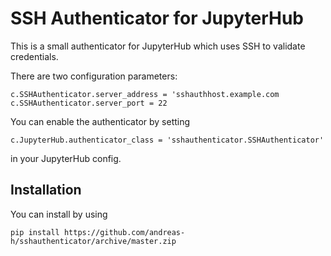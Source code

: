 # SSH Authenticator for JupyterHub

This is a small authenticator for JupyterHub which uses SSH to validate credentials.

There are two configuration parameters:

    c.SSHAuthenticator.server_address = 'sshauthhost.example.com
    c.SSHAuthenticator.server_port = 22

You can enable the authenticator by setting

    c.JupyterHub.authenticator_class = 'sshauthenticator.SSHAuthenticator'

in your JupyterHub config.


## Installation

You can install by using
	
	pip install https://github.com/andreas-h/sshauthenticator/archive/master.zip
